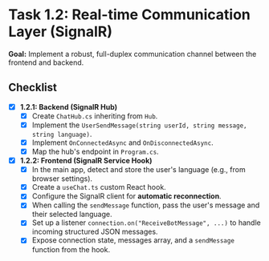 # Task 1.2: Real-time Communication Layer (SignalR)

**Goal:** Implement a robust, full-duplex communication channel between the frontend and backend.

## Checklist

- [x] **1.2.1: Backend (SignalR Hub)**
  - [x] Create `ChatHub.cs` inheriting from `Hub`.
  - [x] Implement the `UserSendMessage(string userId, string message, string language)`.
  - [x] Implement `OnConnectedAsync` and `OnDisconnectedAsync`.
  - [x] Map the hub's endpoint in `Program.cs`.
- [x] **1.2.2: Frontend (SignalR Service Hook)**
  - [x] In the main app, detect and store the user's language (e.g., from browser settings).
  - [x] Create a `useChat.ts` custom React hook.
  - [x] Configure the SignalR client for **automatic reconnection**.
  - [x] When calling the `sendMessage` function, pass the user's message and their selected language.
  - [x] Set up a listener `connection.on("ReceiveBotMessage", ...)` to handle incoming structured JSON messages.
  - [x] Expose connection state, messages array, and a `sendMessage` function from the hook. 